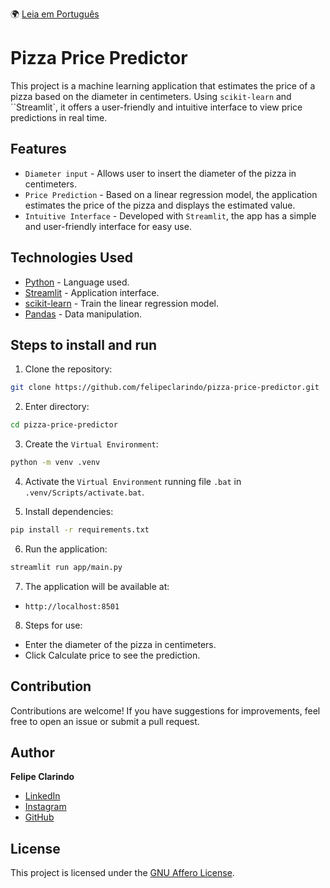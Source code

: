 🌍 [Leia em Português](README.pt-BR.md)

# Pizza Price Predictor

This project is a machine learning application that estimates the price of a pizza based on the diameter in centimeters. Using `scikit-learn` and ``Streamlit`, it offers a user-friendly and intuitive interface to view price predictions in real time.

## Features

- `Diameter input` - Allows user to insert the diameter of the pizza in centimeters.
- `Price Prediction` - Based on a linear regression model, the application estimates the price of the pizza and displays the estimated value.
- `Intuitive Interface` - Developed with `Streamlit`, the app has a simple and user-friendly interface for easy use.

## Technologies Used

- [Python](https://docs.python.org/3/) - Language used.
- [Streamlit](https://streamlit.io/) - Application interface.
- [scikit-learn](https://scikit-learn.org/stable/) - Train the linear regression model.
- [Pandas](https://pandas.pydata.org/) - Data manipulation.

## Steps to install and run

1. Clone the repository:

```bash
git clone https://github.com/felipeclarindo/pizza-price-predictor.git
```

2. Enter directory:

```bash
cd pizza-price-predictor
```

3. Create the `Virtual Environment`:

```bash
python -m venv .venv
```

4. Activate the `Virtual Environment` running file `.bat` in `.venv/Scripts/activate.bat`.

5. Install dependencies:

```bash
pip install -r requirements.txt
```

6. Run the application:

```bash
streamlit run app/main.py
```

7. The application will be available at:

- `http://localhost:8501`

8. Steps for use:

- Enter the diameter of the pizza in centimeters.
- Click Calculate price to see the prediction.

## Contribution

Contributions are welcome! If you have suggestions for improvements, feel free to open an issue or submit a pull request.

## Author

**Felipe Clarindo**

- [LinkedIn](https://www.linkedin.com/in/felipeclarindo)
- [Instagram](https://www.instagram.com/lipethecoder)
- [GitHub](https://github.com/felipeclarindo)

## License

This project is licensed under the [GNU Affero License](https://www.gnu.org/licenses/agpl-3.0.html).
